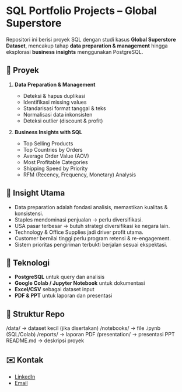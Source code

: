 # SQL Portfolio Projects – Global Superstore

Repositori ini berisi proyek SQL dengan studi kasus **Global Superstore Dataset**, mencakup tahap **data preparation & management** hingga eksplorasi **business insights** menggunakan PostgreSQL.

## 📂 Proyek
1. **Data Preparation & Management**
   - Deteksi & hapus duplikasi
   - Identifikasi missing values
   - Standarisasi format tanggal & teks
   - Normalisasi data inkonsisten
   - Deteksi outlier (discount & profit)

2. **Business Insights with SQL**
   - Top Selling Products
   - Top Countries by Orders
   - Average Order Value (AOV)
   - Most Profitable Categories
   - Shipping Speed by Priority
   - RFM (Recency, Frequency, Monetary) Analysis

## 📌 Insight Utama
- Data preparation adalah fondasi analisis, memastikan kualitas & konsistensi.
- Staples mendominasi penjualan → perlu diversifikasi.
- USA pasar terbesar → butuh strategi diversifikasi ke negara lain.
- Technology & Office Supplies jadi driver profit utama.
- Customer bernilai tinggi perlu program retensi & re-engagement.
- Sistem prioritas pengiriman terbukti berjalan sesuai ekspektasi.

## 🚀 Teknologi
- **PostgreSQL** untuk query dan analisis
- **Google Colab / Jupyter Notebook** untuk dokumentasi
- **Excel/CSV** sebagai dataset input
- **PDF & PPT** untuk laporan dan presentasi

## 📂 Struktur Repo
/data/ → dataset kecil (jika disertakan)
/notebooks/ → file .ipynb (SQL/Colab)
/reports/ → laporan PDF
/presentation/ → presentasi PPT
README.md → deskripsi proyek

## ✉️ Kontak
- [LinkedIn](http://linkedin.com/in/ilham-akbar-3301abc)  
- [Email](mailto:ilhamakr3301@gmail.com)  
